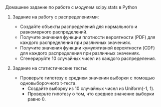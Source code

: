 Домашнее задание по работе с модулем scipy.stats в Python

1. Задание на работу с распределениями:
   - Создайте объекты распределений для нормального и равномерного распределений.
   - Получите значения функции плотности вероятности (PDF) для каждого распределения при различных значениях.
   - Получите значения функции кумулятивной вероятности (CDF) для каждого распределения при различных значениях.
   - Сгенерируйте 10 случайных чисел из каждого распределения.

2. Задание на статистические тесты:
   - Проверьте гипотезу о среднем значении выборки с помощью одновыборочного t-теста.
     - Создайте выборку из 10 случайных чисел из Uniform(-1, 1).
     - Проверьте гипотезу о том, что среднее значение выборки равно 0.
